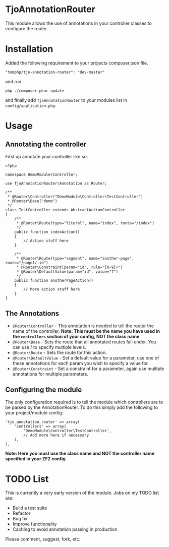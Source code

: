 TjoAnnotationRouter
===================

This module allows the use of annotations in your controller classes to
configure the router.

Installation
============

Added the following requirement to your projects composer.json file.

    "tomphp/tjo-annotation-router": "dev-master"

and run

    php ./composer.phar update

and finally add `TjoAnnotationRouter` to your modules list in
`config/application.php`.

Usage
=====

Annotating the controller
-------------------------

First up annotate your controller like so:

    <?php

    namespace DemoModule\Controller;

    use TjoAnnotationRouter\Annotation as Router;

    /**
     * @Router\Controller("DemoModule\Controller\TestController")
     * @Router\Base("demo")
     */
    class TestController extends AbstractActionController
    {
        /**
         * @Router\Route(type="literal", name="index", route="/index")
         */
        public function indexAction()
        {
            // Action stuff here
        }

        /**
         * @Router\Route(type="segment", name="another-page", route="/page1/:id")
         * @Router\Constraint(param="id", rule="[0-9]+")
         * @Router\DefaultValue(param="id", value="7")
         */
        public function anotherPageAction()
        {
            // More action stuff here
        }
    }

The Annotations
---------------

* `@Router\Controller` - This annotation is needed to tell the router the name of the controller. **Note: This must be the name you have used in the `controllers` section of your config, NOT the class name**
* `@Router\Base` - Sets the route that all annotated routes fall under. You can use / to specify multiple levels.
* `@Router\Route` - Sets the route for this action.
* `@Router\DefaultValue` - Set a default value for a parameter, use one of these annotations for each param you wish to specify a value for.
* `@Router\Constraint` - Set a constraint for a parameter, again use mulitple annotations for multiple parameters.

Configuring the module
----------------------

The only configuration required is to tell the module which controllers are to
be parsed by the AnnotationRouter. To do this simply add the following to your
project/module config:

    'tjo_annotation_router' => array(
        'controllers' => array(
            'DemoModule\Controller\TestController',
            // Add more here if necessary
        ),
    ),

**Note: Here you must use the class name and NOT the controller name specified in your ZF2 config**

TODO List
=========

This is currently a very early version of the module. Jobs on my TODO list are:

* Build a test suite
* Refactor
* Bug fix
* Improve functionality
* Caching to avoid annotation passing in production

Please comment, suggest, fork, etc.

